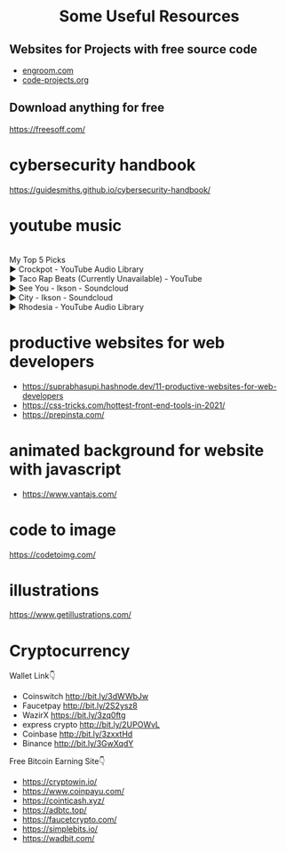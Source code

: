 <h1 align="center">Some Useful Resources</h1>

## Websites for Projects with free source code
- [engroom.com](http://www.enggroom.com/)
- [code-projects.org](https://code-projects.org/)


## Download anything for free
https://freesoff.com/


# cybersecurity handbook
https://guidesmiths.github.io/cybersecurity-handbook/



# youtube music
<br>My Top 5 Picks
<br>▶ Crockpot - YouTube Audio Library
<br>▶ Taco Rap Beats (Currently Unavailable) - YouTube
<br>▶ See You - Ikson - Soundcloud
<br>▶ City - Ikson - Soundcloud
<br>▶ Rhodesia - YouTube Audio Library

# productive websites for web developers
- https://suprabhasupi.hashnode.dev/11-productive-websites-for-web-developers
- https://css-tricks.com/hottest-front-end-tools-in-2021/
- https://prepinsta.com/

# animated background for website with javascript
- https://www.vantajs.com/

# code to image
https://codetoimg.com/

# illustrations
https://www.getillustrations.com/


# Cryptocurrency

Wallet Link👇

- Coinswitch http://bit.ly/3dWWbJw
- Faucetpay http://bit.ly/2S2ysz8
- WazirX https://bit.ly/3zq0ftg
- express crypto http://bit.ly/2UPOWvL
- Coinbase http://bit.ly/3zxxtHd
- Binance http://bit.ly/3GwXqdY


 Free Bitcoin Earning Site👇

- https://cryptowin.io/
- https://www.coinpayu.com/
- https://cointicash.xyz/
- https://adbtc.top/
- https://faucetcrypto.com/
- https://simplebits.io/
- https://wadbit.com/
